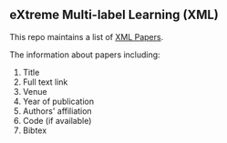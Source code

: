 ## eXtreme Multi-label Learning (XML)

This repo maintains a list of [XML Papers](https://github.com/Stomach-ache/Extreme-Multi-label-Learning/blob/master/XML-papers.md).

The information about papers including:
1. Title
2. Full text link
3. Venue
4. Year of publication
5. Authors' affiliation
6. Code (if available)
7. Bibtex
